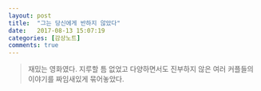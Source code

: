 ```yaml
---
layout: post
title:  "그는 당신에게 반하지 않았다"
date:   2017-08-13 15:07:19
categories: [감상노트]
comments: true
---
```


> 재밌는 영화였다. 지루할 틈 없었고 다양하면서도 진부하지 않은 여러 커플들의 이야기를 짜임새있게 묶어놓았다.
